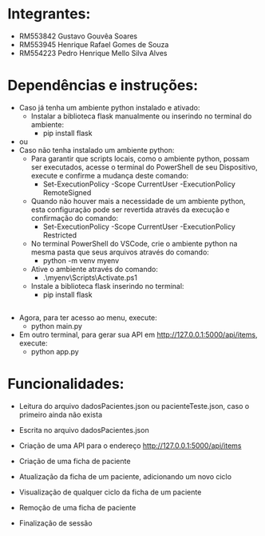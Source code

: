 # Integrantes:
- RM553842 Gustavo Gouvêa Soares
- RM553945 Henrique Rafael Gomes de Souza
- RM554223 Pedro Henrique Mello Silva Alves

# Dependências e instruções:
- Caso já tenha um ambiente python instalado e ativado:
  - Instalar a biblioteca flask manualmente ou inserindo no terminal do ambiente:
    - pip install flask
- ou
- Caso não tenha instalado um ambiente python:
  - Para garantir que scripts locais, como o ambiente python, possam ser executados, acesse o terminal do PowerShell de seu Dispositivo, execute e confirme a mudança deste comando:
    - Set-ExecutionPolicy -Scope CurrentUser -ExecutionPolicy RemoteSigned
  - Quando não houver mais a necessidade de um ambiente python, esta configuração pode ser revertida através da execução e confirmação do comando:
    - Set-ExecutionPolicy -Scope CurrentUser -ExecutionPolicy Restricted
  - No terminal PowerShell do VSCode, crie o ambiente python na mesma pasta que seus arquivos através do comando:
    - python -m venv myenv
  - Ative o ambiente através do comando:
    - .\myenv\Scripts\Activate.ps1
  - Instale a biblioteca flask inserindo no terminal:
    - pip install flask
## 
- Agora, para ter acesso ao menu, execute:
  - python main.py 
- Em outro terminal, para gerar sua API em http://127.0.0.1:5000/api/items, execute:
  - python app.py

# Funcionalidades:
- Leitura do arquivo dadosPacientes.json ou pacienteTeste.json, caso o primeiro ainda não exista
- Escrita no arquivo dadosPacientes.json
- Criação de uma API para o endereço http://127.0.0.1:5000/api/items
    
- Criação de uma ficha de paciente
- Atualização da ficha de um paciente, adicionando um novo ciclo
- Visualização de qualquer ciclo da ficha de um paciente
- Remoção de uma ficha de paciente
- Finalização de sessão
